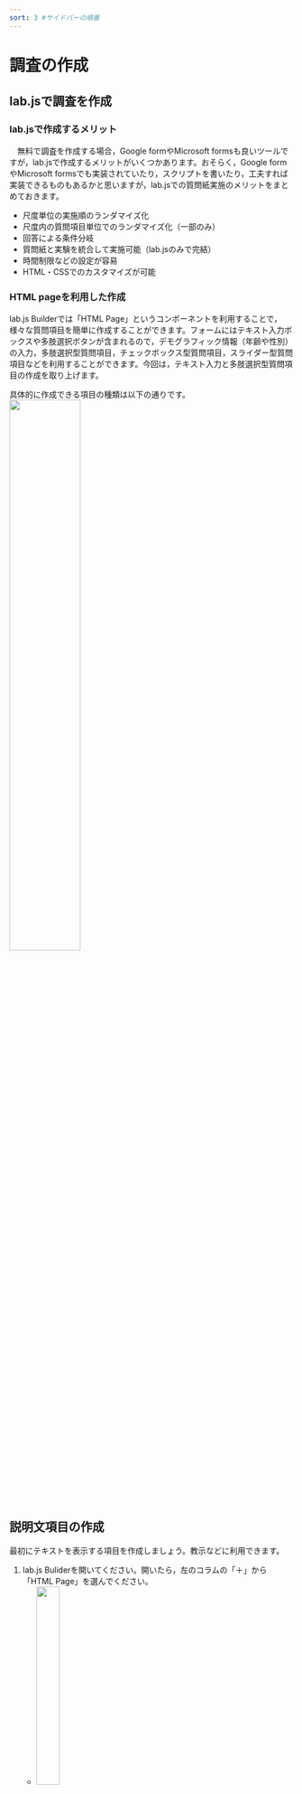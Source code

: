```yaml
---
sort: 3 #サイドバーの順番
---
```


# 調査の作成

## lab.jsで調査を作成

### lab.jsで作成するメリット

　無料で調査を作成する場合，Google formやMicrosoft formsも良いツールですが，lab.jsで作成するメリットがいくつかあります。おそらく，Google formやMicrosoft formsでも実装されていたり，スクリプトを書いたり，工夫すれば実装できるものもあるかと思いますが，lab.jsでの質問紙実施のメリットをまとめておきます。

- 尺度単位の実施順のランダマイズ化
- 尺度内の質問項目単位でのランダマイズ化（一部のみ）
- 回答による条件分岐
- 質問紙と実験を統合して実施可能（lab.jsのみで完結）
- 時間制限などの設定が容易
- HTML・CSSでのカスタマイズが可能

### HTML pageを利用した作成

lab.js Builderでは「HTML Page」というコンポーネントを利用することで，様々な質問項目を簡単に作成することができます。フォームにはテキスト入力ボックスや多肢選択ボタンが含まれるので，デモグラフィック情報（年齢や性別）の入力，多肢選択型質問項目，チェックボックス型質問項目，スライダー型質問項目などを利用することができます。今回は，テキスト入力と多肢選択型質問項目の作成を取り上げます。

具体的に作成できる項目の種類は以下の通りです。
<img src='./image/2021-08-26-18-09-38.png' width='50%'>

## 説明文項目の作成
最初にテキストを表示する項目を作成しましょう。教示などに利用できます。

 1. lab.js Buliderを開いてください。開いたら，左のコラムの「＋」から「HTML Page」を選んでください。
    *  <img src='./image/2021-08-26-18-00-34.png' width='30%'>
 2. 以下のように「HTML Page」コンポーネントが追加されます。
    * <img src='./image/2021-08-26-18-01-40.png' width='100%'>
 3. タイトルを「Page」から「Survey」に変更します（名前は任意のものでかまいません）。
    * <img src='./image/2021-08-26-18-03-26.png' width='70%'>
 4. 「HTML Page」ではデフォルトで「Content」内に説明文の1項目が追加されています。ここに説明文を入力しましょう。例えば，以下のような挨拶文を入力してみましょう。
    * Title: 本調査にご参加いただき，ありがとうございます。
    * Text: この調査では，あなたの日常生活や気分についてお聞きします。
    * <img src='./image/2021-08-26-18-06-19.png' width='80%'>
 5. 次のページに移動するボタンが英語から日本語に変更しておきます。「Continue →」を「次へ」に変更してください。
    * <img src='./image/2021-08-26-18-07-50.png' width=80%'>

これで説明文を表示するページが作成できました。さらに別の説明文を追加したい場合は，説明文項目の下の「＋」をクリックし，「Text/Instructions」を選んでください。

<img src='./image/2021-08-26-18-11-09.png' width='50%'>

## テキスト入力項目の作成
次にテキスト入力の項目を作成しましょう。テキスト入力をは性別や年齢の入力，自由記述などに利用できます。先ほど作成した説明文項目の下に年齢を入力してもらうテキスト入力項目を追加します。

 1. 説明文項目の下の「＋」をクリックし，「Single-line」を選んでください。
     * <img src='./image/2021-08-26-18-16-26.png' width='80%'>


今回は年齢という短いテスト入力だったので「Single-line」を選びました。「Single line」は1行，「Multi-line」は複数行のテキスト入力が可能なため，長いテキスト入力が必要な場合は「Multi-line」を選びましょう。

### オプションで変更可能な設定

質問項目の右横の歯車マークをクリックすると，詳細設定が表示され，以下の点を変更できます。

- Data type（Single-lineのみ）
入力内容の種類を指定したい場合に設定します。Textでは特に設定できませんが，Numberにすると数値の範囲や刻みの指定，E-mailにするとメールアドレスかを判定，Dateにすると日付の範囲の指定が可能です。
- Help & Instructions
質問項目に対する補足説明を行いたい場合などに入力します。
- Name
データとして記録される質問項目の名前です。デフォルトは質問項目からNameを生成してくれますが，2バイト文字だけだとエラーになるので，できるだけ，半角英数でNameを入力しておきましょう。
- Validation
Require answerにチェックを入れると回答（入力）を必須化できます。

### 作例1. デモグラフィック変数を測定する質問項目の作成

　年齢，性別などのデモグラフィック変数を測定する質問項目を作成します。今回は「年齢」を問う質問項目を作ります。以下の手順で行ってみましょう。大学生を対象とするため，18〜99までの数値に入力できる値を限定します。

1. サイドバーの「＋」から「Page」を追加
2. タイトルを「Page」から「Demographic」に変更
3. 「Page」のContentの「＋」から，Single-lineを追加
4. 「Question」に「年齢」と入力
5. 「Question」の右の歯車マークをクリックし，詳細設定を表示
6. 「Data type」をNumberに変更
7. 「Data type」の下にある「↓」（No lower limit）の欄に「18」，「↑」（No upper limit）の欄に「99」と入力し，数値の範囲を指定
8. Help & further instructionsに「年齢を半角数字で入力してください」と入力
9. 「Name」に「Age」と入力（プログラムエラー防止に半角英数でNameを指定することを推奨）
10. 「Validation」にチェック（回答必須にする場合）
11. 「Continue→」を「次へ」に変更

　ここまでで以下の画面のようになります。確認してください。

### 作例2. 自由記述を測定する質問項目の作成

　次に自由記述を測定する質問項目を作成してみます。今回は，調査・実験後に調査・実験に関して問題があったかどうかを問う質問項目を作成します。

1. サイドバーの「＋」から「Page」を追加
2. 「Page」のContentの「＋」から，Multi-lineを追加
3. タイトルを「Page」から「ErrorReport」に変更
4. 「Question」に「調査・実験時の問題」と入力
5. 「Question」の右の歯車マークをクリックし，詳細設定を表示
6. Help & further instructionsに「調査・実験の際に問題があった方は内容をご入力ください。問題がなかった方は空欄のままでけっこうです。」と入力
7. 「Name」に「ErrorReport」と入力（プログラムエラー防止に半角英数でNameを指定することを推奨）
8. 「Validation」のチェックを外す（回答にする場合）
9. 「Continue→」を「次へ」に変更

　ここまでで以下の画面のようになります。確認してください。

![https://s3-us-west-2.amazonaws.com/secure.notion-static.com/eedc494f-90cb-44e0-9c59-db3b03295f85/_2020-05-13_16.32.53.png](https://s3-us-west-2.amazonaws.com/secure.notion-static.com/eedc494f-90cb-44e0-9c59-db3b03295f85/_2020-05-13_16.32.53.png)

## 多肢選択項目（multiple choice）

　多肢選択は質問項目を呈示し，その回答として，いくつかの選択肢の中から1つを選択してもらうという形式です。リッカート形式と並んで，多く用いられる形式でしょう。デモでは，「猫がどの程度好きか」を5件法（1〜5）で問う多肢選択式の質問項目を作成します。以下のような手順で作成してみてください。

1. サイドバーの「＋」から「Page」を追加
2. 「Page」の名前を「Questionnaire」に変更（名前は何でもOK）
3. 「Content」にすでに教示用のテキストを打ち込む画面が表示されているので，Textに以下のような教示文を記入（Titleは空欄のままでOK）
    - 「以下の質問文を読んでいただき，あたなにもっとも当てはまると思う選択肢を選んで回答してください。回答は選択肢のボタンをチェックすることで行ってください。」
4. 次にContent内の「＋」（Continue→の上）をクリックし，表示されるメニュー（下の図）から「Multiple choice」を選ぶ

    ![https://s3-us-west-2.amazonaws.com/secure.notion-static.com/2aa339a8-34b0-401e-bb02-1b458b61eb2d/_2020-04-24_16.26.50.png](https://s3-us-west-2.amazonaws.com/secure.notion-static.com/2aa339a8-34b0-401e-bb02-1b458b61eb2d/_2020-04-24_16.26.50.png)

5. 追加されたMultiple choiceの「Question」に「1. あなたは猫についてどのように感じていますか？」を入力
（質問文に1バイト文字が含まれてない場合はNameを設定しないとエラーが生じます; 詳しくは下記のボックス参照）
6. labelには「1. 非常に嫌い」，codingには「1」を入力
各選択肢（label）を選んだ時，codingに入力された値がデータとして保存されます
7. 1つのlabelとcodingに入力すると下に新しい選択肢の入力欄が表示されるので，以下の画像のようになるまで入力してください（今回は5件法）

    ![https://s3-us-west-2.amazonaws.com/secure.notion-static.com/6ebd146e-0cb4-4137-b004-89d094a1129e/_2020-04-24_16.31.50.png](https://s3-us-west-2.amazonaws.com/secure.notion-static.com/6ebd146e-0cb4-4137-b004-89d094a1129e/_2020-04-24_16.31.50.png)

8. 最下部の「Continue→」を「次へ」に書き換える
9. ここまでできたら，動かしてみてください。以下のような画面が表示されていれば完成！

![https://s3-us-west-2.amazonaws.com/secure.notion-static.com/03de567b-0980-446c-bc48-b67a57248ffd/_2020-04-24_16.32.55.png](https://s3-us-west-2.amazonaws.com/secure.notion-static.com/03de567b-0980-446c-bc48-b67a57248ffd/_2020-04-24_16.32.55.png)

```warning
#### マルチバイト文字（日本語）の使用に伴うエラーに注意！
質問項目がすべてマルチバイト文字（日本語）の場合（1バイト文字が含まれていない場合）に選択肢を複数選択できてしまうというエラーが生じたり，データ出力時に一部の列名が空白になるという問題が生じます。「Name」の設定が原因となっていて，Nameにマルチバイト文字が含まれるとこのようなエラーが生じてしまいます。Nameは空欄だと，質問項目文に基づく自動生成となるため，質問項目が日本語のみで構成される場合に問題がおきます。以下の対策で対応してください。

 * 詳細設定（歯車をクリック）を表示し，「Name」に質問項目の名前を **半角英数字** で指定
```

### 詳細設定でできること

　質問項目横の歯車マーク⚙️を押すと，詳細設定が表示されます。できる設定は以下の通りです。中でも，Help & further instructionsは利用する機会が多いかもしれません。

- Displayの中の Shuffle items
チェックすると，選択肢の順番をランダム化（質問項目ではないので注意）
- Help & further instructions
追加説明や補足を記入したい場合はここに入力
- Name
データに保存される質問項目の名前を指定
- Validationの中のRequire answer
回答を必須にする（回答していないと注意が表示され，次に進まない）


```tip
#### 質問項目の順番や尺度の実施順をランダムにしたい場合

調査において質問項目や尺度の実施順による影響（順序効果）を減らした場合は，質問項目の実施順や尺度の実施順をランダムにする方法が有効です。GUIでの質問項目のランダム化と尺度のランダム化の方法は以下のページをご覧ください。GUIで質問項目をランダム化する場合，1ページにつき1項目になります。

[質問項目・尺度のランダム化](https://labjs.yucis.net/ef335a25730a4c179fddca534d3959b2)

質問項目の順番をランダム化はScriptsで調査を作成することでも可能です。この方法だと，1ページ内に複数の質問項目を表示することができます（ただし，同じ種類の項目のみ）。詳細は以下をご覧ください。

[質問紙（Scriptsで多肢選択式）](https://labjs.yucis.net/Scripts-2abebf7cb25b4786aca9fbdddfece9fa)
```